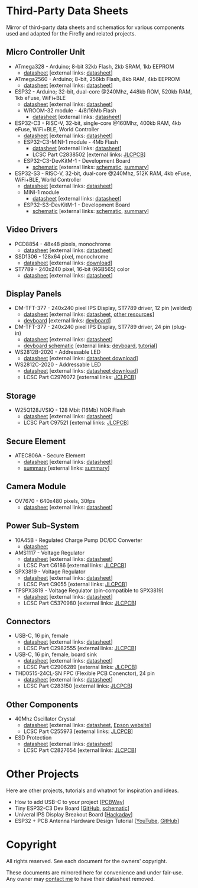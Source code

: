Third-Party Data Sheets
=======================

Mirror of third-party data sheets and schematics for various
components used and adapted for the Firefly and related
projects.


Micro Controller Unit
---------------------

- ATmega328 - Arduino; 8-bit 32kb Flash, 2kb SRAM, 1kb EEPROM
  - [datasheet](./atmega328.pdf) [external links: [datasheet](http://ww1.microchip.com/downloads/en/DeviceDoc/Atmel-7810-Automotive-Microcontrollers-ATmega328P_Datasheet.pdf)]
- ATmega2560 - Arduino; 8-bit, 256kb Flash, 8kb RAM, 4kb EEPROM
  - [datasheet](./atmega2560.pdf) [external links: [datasheet](http://ww1.microchip.com/downloads/en/DeviceDoc/Atmel-2549-8-bit-AVR-Microcontroller-ATmega640-1280-1281-2560-2561_datasheet.pdf)]
- ESP32 - Arduino; 32-bit, dual-core @240Mhz, 448kb ROM, 520kb RAM, 1kb eFuse, WiFi+BLE
  - [datasheet](./esp32.pdf) [external links: [datasheet](https://www.espressif.com/sites/default/files/documentation/esp32_datasheet_en.pdf)]
  - WROOM-32 module - 4/8/16Mb Flash 
    - [datasheet](./esp32-wroom32.pdf) [external links: [datasheet](https://www.espressif.com/sites/default/files/documentation/esp32-wroom-32_datasheet_en.pdf)]
- ESP32-C3 - RISC-V, 32-bit, single-core @160Mhz, 400kb RAM, 4kb eFuse, WiFi+BLE, World Controller
  - [datasheet](./esp32-c3.pdf) [external links: [datasheet](https://www.espressif.com/sites/default/files/documentation/esp32-c3_datasheet_en.pdf)]
  - ESP32-C3-MINI-1 module - 4Mb Flash
    - [datasheet](./esp32-c3-mini-1.pdf) [external links: [datasheet](https://www.espressif.com/sites/default/files/documentation/esp32-c3-mini-1_datasheet_en.pdf)]
    - LCSC Part C2838502 [external links: [JLCPCB](https://jlcpcb.com/partdetail/EspressifSystems-ESP32_C3_MINI_1N4/C2838502)]
  - ESP32-C3-DevKitM-1 - Development Board
    - [schematic](./esp32-c3-devkitm.pdf) [external links: [schematic](https://dl.espressif.com/dl/schematics/SCH_ESP32-C3-DEVKITM-1_V1_20200915A.pdf), [summary](https://docs.espressif.com/projects/esp-idf/en/latest/esp32c3/hw-reference/esp32c3/user-guide-devkitm-1.html)]
- ESP32-S3 - RISC-V, 32-bit, dual-core @240Mhz, 512K RAM, 4kb eFuse, WiFi+BLE, World Controller
  - [datasheet](./esp32-s3.pdf) [external links: [datasheet](https://www.espressif.com/sites/default/files/documentation/esp32-s3_datasheet_en.pdf)]
  - MINI-1 module
    - [datasheet](./esp32-s3-mini-1.pdf) [external links: [datasheet](https://www.espressif.com/sites/default/files/documentation/esp32-s3-mini-1_mini-1u_datasheet_en.pdf)]
  - ESP32-S3-DevKitM-1 - Development Board
    - [schematic](./esp32-s3-devkitm.pdf) [external links: [schematic](https://dl.espressif.com/dl/schematics/SCH_ESP32-C3-DEVKITM-1_V1_20200915A.pdf), [summary](https://docs.espressif.com/projects/esp-idf/en/latest/esp32s3/hw-reference/esp32s3/user-guide-devkitm-1.html)]


Video Drivers
-------------

- PCD8854 - 48x48 pixels, monochrome
  - [datasheet](./pcd8854.pdf) [external links: [datasheet](https://www.sparkfun.com/datasheets/LCD/Monochrome/Nokia5110.pdf)]
- SSD1306 - 128x64 pixel, monochrome
  - [datasheet](./ssd1306.pdf) [external links: [download](https://www.szmaclight.com/download/SSD1306-datasheet.html)]
- ST7789 - 240x240 pixel, 16-bit (RGB565) color
  - [datasheet](./st7789.pdf) [external links: [datasheet](https://www.newhavendisplay.com/appnotes/datasheets/LCDs/ST7789V.pdf)]


Display Panels
-------------

- DM-TFT-377 - 240x240 pixel IPS Display, ST7789 driver, 12 pin (welded)
  - [datasheet](./dm-tft13-377panel.pdf) [external links: [datasheet](https://cdn.shopify.com/s/files/1/0264/7629/files/DM-TFT13-377panel_Datasheet.pdf?v=1659336245), [other resources](https://www.displaymodule.com/products/1-3-240-x-240-ips-tft-display-module-spi)]
  - [devboard](./dm-tft13-377.pdf) [external links: [devboard](https://cdn.shopify.com/s/files/1/0264/7629/files/DM-TFT13-377_Datasheet.pdf?v=1659336245)]
- DM-TFT-377 - 240x240 pixel IPS Display, ST7789 driver, 24 pin (plug-in)
  - [datasheet](./zjy133t-if05.pdf) [external links: [datasheet](https://cdn-shop.adafruit.com/product-files/4520/4520_C13462__________.pdf)]
  - [devboard schematic](./adafruit-tft13-breakout-schematic.png) [external links: [devboard](https://cdn-learn.adafruit.com/assets/assets/000/079/156/original/adafruit_products_1-3in_IPS_TFT_Sch.png?1565202407), [tutorial](https://cdn-learn.adafruit.com/downloads/pdf/adafruit-1-3-and-1-54-240-x-240-wide-angle-tft-lcd-displays.pdf)]
- WS2812B-2020 - Addressable LED
  - [datasheet](./ws2812b-2020.pdf) [external links: [datasheet download](http://www.world-semi.com/solution/details-140-4.html)]
- WS2812C-2020 - Addressable LED
  - [datasheet](./ws2812c-2020.pdf) [external links: [datasheet download](https://cdn.sparkfun.com/assets/7/0/3/c/9/WS2812C-2020.pdf)]
  - LCSC Part C2976072 [external links: [JCLPCB](https://jlcpcb.com/partdetail/Worldsemi-WS2812C_2020V1/C2976072)]

Storage
-------

- W25Q128JVSIQ - 128 Mbit (16Mb) NOR Flash 
  - [datasheet](./w25q128jv.pdf) [external links: [datasheet](https://datasheet.lcsc.com/lcsc/1811142111_Winbond-Elec-W25Q128JVSIQ_C97521.pdf)]
  - LCSC Part C97521 [external links: [JLCPCB](https://jlcpcb.com/partdetail/WinbondElec-W25Q128JVSIQ/C97521)]

Secure Element
--------------

- ATEC806A - Secure Element
  - [datasheet](./atec806a.pdf) [external links: [datasheet](http://ww1.microchip.com/downloads/en/DeviceDoc/ATECC608A-TNGTLS-CryptoAuthentication-Data-Sheet-DS40002112B.pdf)]
  - [summary](./atec806a-summary.pdf) [external links: [summary](http://ww1.microchip.com/downloads/en/DeviceDoc/40001977A.pdf)]


Camera Module
-------------

- OV7670 - 640x480 pixels, 30fps
  - [datasheet](./ov7670.pdf) [external links: [datasheet](https://www.voti.nl/docs/OV7670.pdf)]


Power Sub-System
----------------

- 10A45B - Regulated Charge Pump DC/DC Converter
  - [datasheet](./10a45b.pdf)
- AMS1117 - Voltage Regulator
  - [datasheet](./ams1117.pdf) [external links: [datasheet](https://datasheet.lcsc.com/lcsc/1811142212_Advanced-Monolithic-Systems-AMS1117-3-3_C6186.pdf)]
  - LCSC Part C6186 [external links: [JLCPCB](https://jlcpcb.com/parts/componentSearch?isSearch=true&searchTxt=ams1117)]
- SPX3819 - Voltage Regulator
  - [datasheet](./spx3819.pdf) [external links: [datasheet](https://jlcpcb.com/partdetail/Maxlinear-SPX3819M5_L_3_3TR/C9055)]
  - LCSC Part C9055 [external links: [JLCPCB](https://jlcpcb.com/partdetail/Maxlinear-SPX3819M5_L_3_3TR/C9055)]
- TPSPX3819 - Voltage Regulator (pin-compatible to SPX3819)
  - [datasheet](./tpspx3819.pdf) [external links: [datasheet](https://datasheet.lcsc.com/lcsc/2303140930_TECH-PUBLIC-TPSPX3819M5-L-3-3_C5370980.pdf)]
  - LCSC Part C5370980 [external links: [JLCPCB](https://jlcpcb.com/partdetail/TechPublic-TPSPX3819M5_L_33/C5370980)]

Connectors
----------

- USB-C, 16 pin, female
  - [datasheet](./usb-c-16-fem.pdf) [external links: [datasheet](https://datasheet.lcsc.com/lcsc/2203111830_XUNPU-TYPEC-304-ACP16_C2982555.pdf)]
  - LCSC Part C2982555 [external links: [JLCPCB](https://jlcpcb.com/partdetail/Xunpu-TYPEC_304ACP16/C2982555)]
- USB-C, 16 pin, female, board sink
  - [datasheet](./usb-c-15-fem-sink.pdf) [external links: [datasheet](https://datasheet.lcsc.com/lcsc/2110191030_SHOU-HAN-TYPE-C-16P-CB0-8-073_C2906289.pdf)]
  - LCSC Part C2906289 [external links: [JLCPCB](https://jlcpcb.com/partdetail/ShouHan-TYPE_C_16P_CB0_8073/C2906289)]
- THD0515-24CL-SN FPC (Flexible PCB Conenctor), 24 pin
  - [datasheet](./thd0515-xxcl-xx.pdf) [external links: [datasheet](https://datasheet.lcsc.com/lcsc/1811021412_THD-THD0515-24CL-SN_C283150.pdf)]
  - LCSC Part C283150 [external links: [JLCPCB](https://jlcpcb.com/partdetail/Thd-THD0515_24CLSN/C283150)]

Other Components
----------------

- 40Mhz Oscillator Crystal
  - [datasheet](./fa-20h.pdf) [external links: [datasheet](https://support.epson.biz/td/api/doc_check.php?dl=brief_FA-20H&lang=en), [Epson website](https://www5.epsondevice.com/en/products/crystal_unit/fa20h.html)]
  - LCSC Part C255973 [external links: [JLCPCB](https://www.lcsc.com/product-detail/Crystals_Seiko-Epson-Q24FA20H0020900_C255973.html)]
- ESD Protection
  - [datasheet](./usblc6-2sc6.pdf) [external links: [datasheet](https://datasheet.lcsc.com/lcsc/2108132230_TECH-PUBLIC-USBLC6-2SC6_C2827654.pdf)]
  - LCSC Part C2827654 [external links: [JLCPCB](https://jlcpcb.com/partdetail/TechPublic-USBLC62SC6/C2827654)]


Other Projects
==============

Here are other projects, tutorials and whatnot for inspiration and ideas.

- How to add USB-C to your project [[PCBWay](https://www.pcbway.com/blog/PCB_Design_Tutorial/How_to_add_USB_C_to_your_projects.html)]
- Tiny ESP32-C3 Dev Board [[GitHub](https://github.com/01Space/ESP32-C3-0.42LCD), [schematic](https://github.com/01Space/ESP32-C3-0.42LCD/blob/main/Schematic/ESP32-C3-0.42OED%20Schematic.pdf)]
- Univeral IPS Display Breakout Board [[Hackaday](https://hackaday.io/project/168130-universal-ips-display-breakout-board/)]
- ESP32 + PCB Antenna Hardware Design Tutorial [[YouTube](https://www.youtube.com/watch?v=yxU_Kw2de08), [GitHub](https://github.com/pms67/ESP32-USB-Dongle)]

Copyright
=========

All rights reserved. See each document for the owners' copyright.

These documents are mirrored here for convenience and under fair-use. Any
owner may [contact me](mailto:me@ricmoo.com) to have their datasheet removed.
